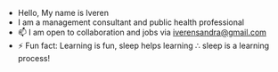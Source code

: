 -  Hello, My name is Iveren
-  I am a management consultant and public health professional
- 📫 I am open to collaboration and jobs via iverensandra@gmail.com
- ⚡ Fun fact: Learning is fun, sleep helps learning ∴ sleep is a learning process!
